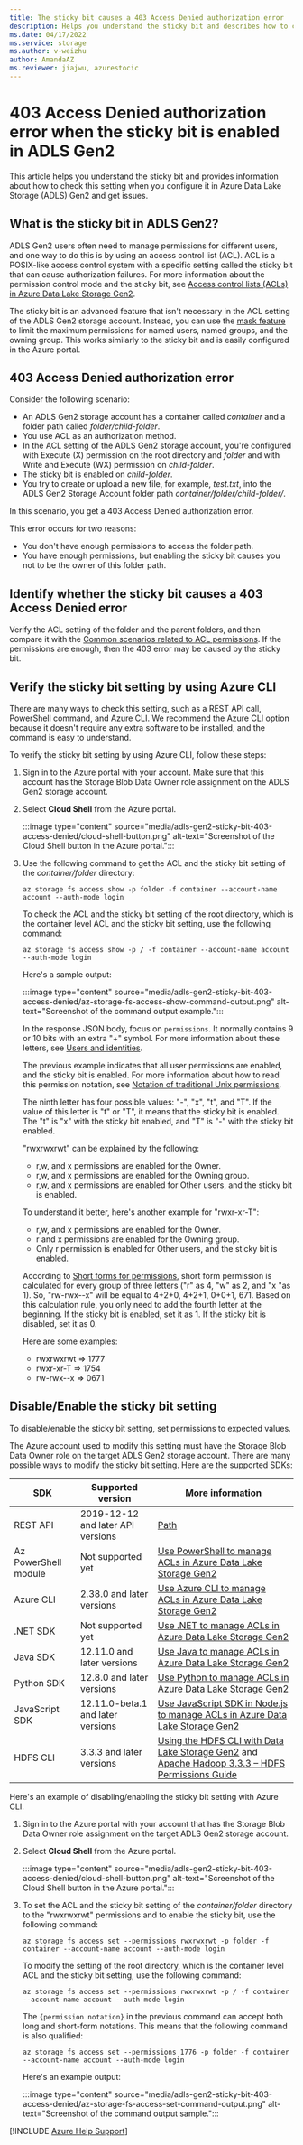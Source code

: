 ```yaml
---
title: The sticky bit causes a 403 Access Denied authorization error
description: Helps you understand the sticky bit and describes how to check this setting when you configure it in Azure Data Lake Storage (ADLS) Gen2 and get the 403 Access Denied authorization error.
ms.date: 04/17/2022
ms.service: storage
ms.author: v-weizhu
author: AmandaAZ
ms.reviewer: jiajwu, azurestocic
---
```

# 403 Access Denied authorization error when the sticky bit is enabled in ADLS Gen2

This article helps you understand the sticky bit and provides information about how to check this setting when you configure it in Azure Data Lake Storage (ADLS) Gen2 and get issues.

## What is the sticky bit in ADLS Gen2?

ADLS Gen2 users often need to manage permissions for different users, and one way to do this is by using an access control list (ACL). ACL is a POSIX-like access control system with a specific setting called the sticky bit that can cause authorization failures. For more information about the permission control mode and the sticky bit, see [Access control lists (ACLs) in Azure Data Lake Storage Gen2](/azure/storage/blobs/data-lake-storage-access-control).

The sticky bit is an advanced feature that isn't necessary in the ACL setting of the ADLS Gen2 storage account. Instead, you can use the [mask feature](/azure/storage/blobs/data-lake-storage-access-control#the-mask) to limit the maximum permissions for named users, named groups, and the owning group. This works similarly to the sticky bit and is easily configured in the Azure portal.

## 403 Access Denied authorization error

Consider the following scenario:

- An ADLS Gen2 storage account has a container called *container* and a folder path called *folder/child-folder*.
- You use ACL as an authorization method.
- In the ACL setting of the ADLS Gen2 storage account, you're configured with Execute (X) permission on the root directory and *folder* and with Write and Execute (WX) permission on *child-folder*.
- The sticky bit is enabled on *child-folder*.
- You try to create or upload a new file, for example, *test.txt*, into the ADLS Gen2 Storage Account folder path *container/folder/child-folder/*.

In this scenario, you get a 403 Access Denied authorization error.

This error occurs for two reasons:

- You don't have enough permissions to access the folder path.
- You have enough permissions, but enabling the sticky bit causes you not to be the owner of this folder path.

## Identify whether the sticky bit causes a 403 Access Denied error

Verify the ACL setting of the folder and the parent folders, and then compare it with the [Common scenarios related to ACL permissions](/azure/storage/blobs/data-lake-storage-access-control#common-scenarios-related-to-acl-permissions). If the permissions are enough, then the 403 error may be caused by the sticky bit.

## Verify the sticky bit setting by using Azure CLI

There are many ways to check this setting, such as a REST API call, PowerShell command, and Azure CLI. We recommend the Azure CLI option because it doesn't require any extra software to be installed, and the command is easy to understand.

To verify the sticky bit setting by using Azure CLI, follow these steps:

1. Sign in to the Azure portal with your account. Make sure that this account has the Storage Blob Data Owner role assignment on the ADLS Gen2 storage account.
1. Select **Cloud Shell** from the Azure portal.

    :::image type="content" source="media/adls-gen2-sticky-bit-403-access-denied/cloud-shell-button.png" alt-text="Screenshot of the Cloud Shell button in the Azure portal.":::

1. Use the following command to get the ACL and the sticky bit setting of the *container/folder* directory:

    ```azurecli
    az storage fs access show -p folder -f container --account-name account --auth-mode login
    ```

    To check the ACL and the sticky bit setting of the root directory, which is the container level ACL and the sticky bit setting, use the following command:

    ```azurecli
    az storage fs access show -p / -f container --account-name account --auth-mode login
    ```

    Here's a sample output:

    :::image type="content" source="media/adls-gen2-sticky-bit-403-access-denied/az-storage-fs-access-show-command-output.png" alt-text="Screenshot of the command output example.":::

    In the response JSON body, focus on `permissions`. It normally contains 9 or 10 bits with an extra "+" symbol. For more information about these letters, see [Users and identities](/azure/storage/blobs/data-lake-storage-access-control#users-and-identities).

    The previous example indicates that all user permissions are enabled, and the sticky bit is enabled. For more information about how to read this permission notation, see [Notation of traditional Unix permissions]( https://en.wikipedia.org/wiki/File-system_permissions#Notation_of_traditional_Unix_permissions).

    The ninth letter has four possible values: "-", "x", "t", and "T". If the value of this letter is "t" or "T", it means that the sticky bit is enabled. The "t" is "x" with the sticky bit enabled, and "T" is "-" with the sticky bit enabled.

    "rwxrwxrwt" can be explained by the following:

    - r,w, and x permissions are enabled for the Owner.
    - r,w, and x permissions are enabled for the Owning group.
    - r,w, and x permissions are enabled for Other users, and the sticky bit is enabled.

    To understand it better, here's another example for "rwxr-xr-T":

    - r,w, and x permissions are enabled for the Owner.
    - r and x permissions are enabled for the Owning group.
    - Only r permission is enabled for Other users, and the sticky bit is enabled.

    According to [Short forms for permissions](/azure/storage/blobs/data-lake-storage-access-control#short-forms-for-permissions), short form permission is calculated for every group of three letters ("r" as 4, "w" as 2, and "x "as 1). So, "rw-rwx--x" will be equal to 4+2+0, 4+2+1, 0+0+1, 671. Based on this calculation rule, you only need to add the fourth letter at the beginning. If the sticky bit is enabled, set it as 1. If the sticky bit is disabled, set it as 0.

    Here are some examples:

    - rwxrwxrwt => 1777
    - rwxr-xr-T => 1754
    - rw-rwx--x => 0671

## Disable/Enable the sticky bit setting

To disable/enable the sticky bit setting, set permissions to expected values.

The Azure account used to modify this setting must have the Storage Blob Data Owner role on the target ADLS Gen2 storage account.
There are many possible ways to modify the sticky bit setting. Here are the supported SDKs:

|SDK| Supported version | More information|
|---|---|---|
| REST API| 2019-12-12 and later API versions|[Path](/rest/api/storageservices/datalakestoragegen2/path/update)|
| Az PowerShell module|  Not supported yet|[Use PowerShell to manage ACLs in Azure Data Lake Storage Gen2](/azure/storage/blobs/data-lake-storage-acl-powershell#set-an-acl)|
|Azure CLI| 2.38.0 and later versions|[Use Azure CLI to manage ACLs in Azure Data Lake Storage Gen2](/azure/storage/blobs/data-lake-storage-acl-cli#update-an-acl)|
| .NET SDK| Not supported yet|[Use .NET to manage ACLs in Azure Data Lake Storage Gen2](/azure/storage/blobs/data-lake-storage-acl-dotnet)|
| Java SDK| 12.11.0 and later versions|[Use Java to manage ACLs in Azure Data Lake Storage Gen2](/azure/storage/blobs/data-lake-storage-acl-java)|
| Python SDK| 12.8.0 and later versions|[Use Python to manage ACLs in Azure Data Lake Storage Gen2](/azure/storage/blobs/data-lake-storage-acl-python)|
| JavaScript SDK| 12.11.0-beta.1 and later versions|[Use JavaScript SDK in Node.js to manage ACLs in Azure Data Lake Storage Gen2](/azure/storage/blobs/data-lake-storage-acl-javascript)|
| HDFS CLI| 3.3.3 and later versions|[Using the HDFS CLI with Data Lake Storage Gen2](/azure/storage/blobs/data-lake-storage-use-hdfs-data-lake-storage#change-the-permissions-of-files) and [Apache Hadoop 3.3.3 – HDFS Permissions Guide](https://hadoop.apache.org/docs/current/hadoop-project-dist/hadoop-hdfs/HdfsPermissionsGuide.html)|

Here's an example of disabling/enabling the sticky bit setting with Azure CLI.

1. Sign in to the Azure portal with your account that has the Storage Blob Data Owner role assignment on the target ADLS Gen2 storage account.
1. Select **Cloud Shell** from the Azure portal.

    :::image type="content" source="media/adls-gen2-sticky-bit-403-access-denied/cloud-shell-button.png" alt-text="Screenshot of the Cloud Shell button in the Azure portal.":::

1. To set the ACL and the sticky bit setting of the *container/folder* directory to the "rwxrwxrwt" permissions and to enable the sticky bit, use the following command:

    ```azurecli
    az storage fs access set --permissions rwxrwxrwt -p folder -f container --account-name account --auth-mode login
    ```

    To modify the setting of the root directory, which is the container level ACL and the sticky bit setting, use the following command:

    ```azurecli
    az storage fs access set --permissions rwxrwxrwt -p / -f container --account-name account --auth-mode login
    ```

    The `{permission notation}` in the previous command can accept both long and short-form notations. This means that the following command is also qualified:

    ```azurecli
    az storage fs access set --permissions 1776 -p folder -f container --account-name account --auth-mode login
    ```

    Here's an example output:

    :::image type="content" source="media/adls-gen2-sticky-bit-403-access-denied/az-storage-fs-access-set-command-output.png" alt-text="Screenshot of the command output sample.":::

[!INCLUDE [Azure Help Support](../../includes/azure-help-support.md)]
